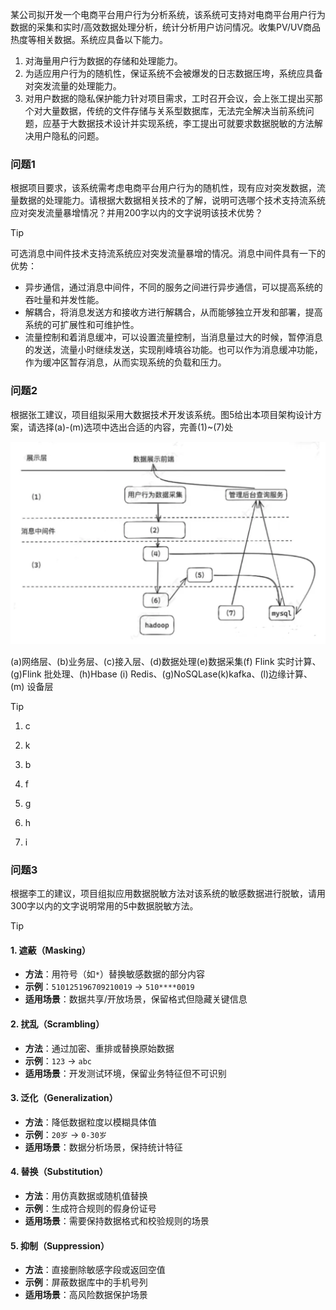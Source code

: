 某公司拟开发一个电商平台用户行为分析系统，该系统可支持对电商平台用户行为数据的采集和实时/高效数据处理分析，统计分析用户访问情况。收集PV/UV商品热度等相关数据。系统应具备以下能力。

1. 对海量用户行为数据的存储和处理能力。
2. 为适应用户行为的随机性，保证系统不会被爆发的日志数据压垮，系统应具备对突发流量的处理能力。
3. 对用户数据的隐私保护能力针对项目需求，工时召开会议，会上张工提出买那个对大量数据，传统的文件存储与关系型数据库，无法完全解决当前系统问题，应基于大数据技术设计并实现系统，李工提出可就要求数据脱敏的方法解决用户隐私的问题。



### 问题1

根据项目要求，该系统需考虑电商平台用户行为的随机性，现有应对突发数据，流量数据的处理能力。请根据大数据相关技术的了解，说明可选哪个技术支持流系统应对突发流量暴增情况？并用200字以内的文字说明该技术优势？

> [!tip]
>
> 可选消息中间件技术支持流系统应对突发流量暴增的情况。消息中间件具有一下的优势：
>
> - 异步通信，通过消息中间件，不同的服务之间进行异步通信，可以提高系统的吞吐量和并发性能。
> - 解耦合，将消息发送方和接收方进行解耦合，从而能够独立开发和部署，提高系统的可扩展性和可维护性。
> - 流量控制和着消息缓冲，可以设置流量控制，当消息量过大的时候，暂停消息的发送，流量小时继续发送，实现削峰填谷功能。也可以作为消息缓冲功能，作为缓冲区暂存消息，从而实现系统的负载和压力。

### 问题2

根据张工建议，项目组拟采用大数据技术开发该系统。图5给出本项目架构设计方案，请选择(a)-(m)选项中选出合适的内容，完善(1)~(7)处

![](../../../../../.images/202505/131348.png)

(a)网络层、(b)业务层、(c)接入层、(d)数据处理(e)数据采集(f) Flink 实时计算、(g)Flink 批处理、(h)Hbase (i) Redis、(g)NoSQLase(k)kafka、(l)边缘计算、(m) 设备层

> [!tip]
>
> 1. c
> 2. k
> 3. b
> 4. f
> 5. g
> 6. h
>
> 7. i



### 问题3

根据李工的建议，项目组拟应用数据脱敏方法对该系统的敏感数据进行脱敏，请用300字以内的文字说明常用的5中数据脱敏方法。

> [!tip]
>
> #### 1. 遮蔽（Masking）
>
> - **方法**：用符号（如`*`）替换敏感数据的部分内容
> - **示例**：`510125196709210019` → `510****0019`
> - **适用场景**：数据共享/开放场景，保留格式但隐藏关键信息
>
> #### 2. 扰乱（Scrambling）
>
> - **方法**：通过加密、重排或替换原始数据
> - **示例**：`123` → `abc`
> - **适用场景**：开发测试环境，保留业务特征但不可识别
>
> #### 3. 泛化（Generalization） 
>
> - **方法**：降低数据粒度以模糊具体值
> - **示例**：`20岁` → `0-30岁`
> - **适用场景**：数据分析场景，保持统计特征
>
> #### 4. 替换（Substitution）
>
> - **方法**：用仿真数据或随机值替换
> - **示例**：生成符合规则的假身份证号
> - **适用场景**：需要保持数据格式和校验规则的场景
>
> #### 5. 抑制（Suppression）
>
> - **方法**：直接删除敏感字段或返回空值
> - **示例**：屏蔽数据库中的手机号列
> - **适用场景**：高风险数据保护场景
>
